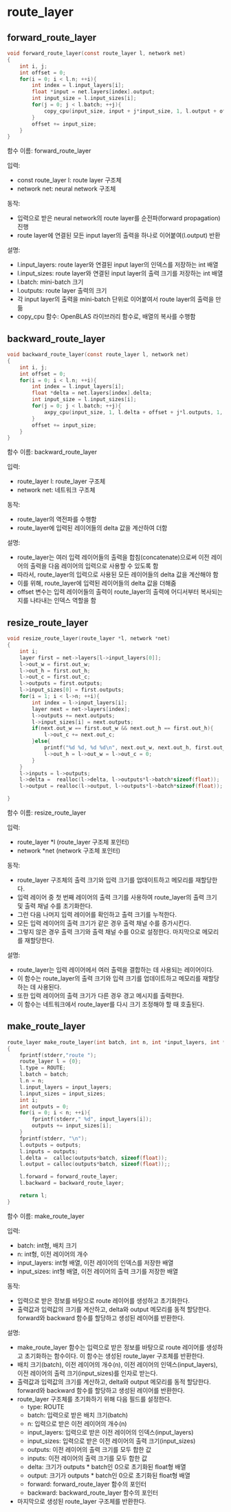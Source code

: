 # route\_layer

## forward\_route\_layer

```c
void forward_route_layer(const route_layer l, network net)
{
    int i, j;
    int offset = 0;
    for(i = 0; i < l.n; ++i){
        int index = l.input_layers[i];
        float *input = net.layers[index].output;
        int input_size = l.input_sizes[i];
        for(j = 0; j < l.batch; ++j){
            copy_cpu(input_size, input + j*input_size, 1, l.output + offset + j*l.outputs, 1);
        }
        offset += input_size;
    }
}
```

함수 이름: forward\_route\_layer

입력:

* const route\_layer l: route layer 구조체
* network net: neural network 구조체

동작:

* 입력으로 받은 neural network의 route layer를 순전파(forward propagation) 진행
* route layer에 연결된 모든 input layer의 출력을 하나로 이어붙여(l.output) 반환

설명:

* l.input\_layers: route layer와 연결된 input layer의 인덱스를 저장하는 int 배열
* l.input\_sizes: route layer와 연결된 input layer의 출력 크기를 저장하는 int 배열
* l.batch: mini-batch 크기
* l.outputs: route layer 출력의 크기
* 각 input layer의 출력을 mini-batch 단위로 이어붙여서 route layer의 출력을 만듦
* copy\_cpu 함수: OpenBLAS 라이브러리 함수로, 배열의 복사를 수행함



## backward\_route\_layer

```c
void backward_route_layer(const route_layer l, network net)
{
    int i, j;
    int offset = 0;
    for(i = 0; i < l.n; ++i){
        int index = l.input_layers[i];
        float *delta = net.layers[index].delta;
        int input_size = l.input_sizes[i];
        for(j = 0; j < l.batch; ++j){
            axpy_cpu(input_size, 1, l.delta + offset + j*l.outputs, 1, delta + j*input_size, 1);
        }
        offset += input_size;
    }
}
```

함수 이름: backward\_route\_layer

입력:

* route\_layer l: route\_layer 구조체
* network net: 네트워크 구조체

동작:

* route\_layer의 역전파를 수행함
* route\_layer에 입력된 레이어들의 delta 값을 계산하여 더함

설명:

* route\_layer는 여러 입력 레이어들의 출력을 합침(concatenate)으로써 이전 레이어의 출력을 다음 레이어의 입력으로 사용할 수 있도록 함
* 따라서, route\_layer의 입력으로 사용된 모든 레이어들의 delta 값을 계산해야 함
* 이를 위해, route\_layer에 입력된 레이어들의 delta 값을 더해줌
* offset 변수는 입력 레이어들의 출력이 route\_layer의 출력에 어디서부터 복사되는지를 나타내는 인덱스 역할을 함



## resize\_route\_layer

```c
void resize_route_layer(route_layer *l, network *net)
{
    int i;
    layer first = net->layers[l->input_layers[0]];
    l->out_w = first.out_w;
    l->out_h = first.out_h;
    l->out_c = first.out_c;
    l->outputs = first.outputs;
    l->input_sizes[0] = first.outputs;
    for(i = 1; i < l->n; ++i){
        int index = l->input_layers[i];
        layer next = net->layers[index];
        l->outputs += next.outputs;
        l->input_sizes[i] = next.outputs;
        if(next.out_w == first.out_w && next.out_h == first.out_h){
            l->out_c += next.out_c;
        }else{
            printf("%d %d, %d %d\n", next.out_w, next.out_h, first.out_w, first.out_h);
            l->out_h = l->out_w = l->out_c = 0;
        }
    }
    l->inputs = l->outputs;
    l->delta =  realloc(l->delta, l->outputs*l->batch*sizeof(float));
    l->output = realloc(l->output, l->outputs*l->batch*sizeof(float));

}
```

함수 이름: resize\_route\_layer

입력:&#x20;

* route\_layer \*l (route\_layer 구조체 포인터)
* network \*net (network 구조체 포인터)

동작:&#x20;

* route\_layer 구조체의 출력 크기와 입력 크기를 업데이트하고 메모리를 재할당한다.&#x20;
* 입력 레이어 중 첫 번째 레이어의 출력 크기를 사용하여 route\_layer의 출력 크기 및 출력 채널 수를 초기화한다.&#x20;
* 그런 다음 나머지 입력 레이어를 확인하고 출력 크기를 누적한다.&#x20;
* 모든 입력 레이어의 출력 크기가 같은 경우 출력 채널 수를 증가시킨다.&#x20;
* 그렇지 않은 경우 출력 크기와 출력 채널 수를 0으로 설정한다. 마지막으로 메모리를 재할당한다.

설명:&#x20;

* route\_layer는 입력 레이어에서 여러 출력을 결합하는 데 사용되는 레이어이다.&#x20;
* 이 함수는 route\_layer의 출력 크기와 입력 크기를 업데이트하고 메모리를 재할당하는 데 사용된다.&#x20;
* 또한 입력 레이어의 출력 크기가 다른 경우 경고 메시지를 출력한다.&#x20;
* 이 함수는 네트워크에서 route\_layer를 다시 크기 조정해야 할 때 호출된다.



## make\_route\_layer

```c
route_layer make_route_layer(int batch, int n, int *input_layers, int *input_sizes)
{
    fprintf(stderr,"route ");
    route_layer l = {0};
    l.type = ROUTE;
    l.batch = batch;
    l.n = n;
    l.input_layers = input_layers;
    l.input_sizes = input_sizes;
    int i;
    int outputs = 0;
    for(i = 0; i < n; ++i){
        fprintf(stderr," %d", input_layers[i]);
        outputs += input_sizes[i];
    }
    fprintf(stderr, "\n");
    l.outputs = outputs;
    l.inputs = outputs;
    l.delta =  calloc(outputs*batch, sizeof(float));
    l.output = calloc(outputs*batch, sizeof(float));;

    l.forward = forward_route_layer;
    l.backward = backward_route_layer;

    return l;
}
```

함수 이름: make\_route\_layer

입력:

* batch: int형, 배치 크기
* n: int형, 이전 레이어의 개수
* input\_layers: int형 배열, 이전 레이어의 인덱스를 저장한 배열
* input\_sizes: int형 배열, 이전 레이어의 출력 크기를 저장한 배열

동작:&#x20;

* 입력으로 받은 정보를 바탕으로 route 레이어를 생성하고 초기화한다.&#x20;
* 출력값과 입력값의 크기를 계산하고, delta와 output 메모리를 동적 할당한다. forward와 backward 함수를 할당하고 생성된 레이어를 반환한다.

설명:&#x20;

* make\_route\_layer 함수는 입력으로 받은 정보를 바탕으로 route 레이어를 생성하고 초기화하는 함수이다. 이 함수는 생성된 route\_layer 구조체를 반환한다.
* 배치 크기(batch), 이전 레이어의 개수(n), 이전 레이어의 인덱스(input\_layers), 이전 레이어의 출력 크기(input\_sizes)를 인자로 받는다.
* 출력값과 입력값의 크기를 계산하고, delta와 output 메모리를 동적 할당한다. forward와 backward 함수를 할당하고 생성된 레이어를 반환한다.
* route\_layer 구조체를 초기화하기 위해 다음 필드를 설정한다.
  * type: ROUTE
  * batch: 입력으로 받은 배치 크기(batch)
  * n: 입력으로 받은 이전 레이어의 개수(n)
  * input\_layers: 입력으로 받은 이전 레이어의 인덱스(input\_layers)
  * input\_sizes: 입력으로 받은 이전 레이어의 출력 크기(input\_sizes)
  * outputs: 이전 레이어의 출력 크기를 모두 합한 값
  * inputs: 이전 레이어의 출력 크기를 모두 합한 값
  * delta: 크기가 outputs \* batch인 0으로 초기화된 float형 배열
  * output: 크기가 outputs \* batch인 0으로 초기화된 float형 배열
  * forward: forward\_route\_layer 함수의 포인터
  * backward: backward\_route\_layer 함수의 포인터
* 마지막으로 생성된 route\_layer 구조체를 반환한다.

